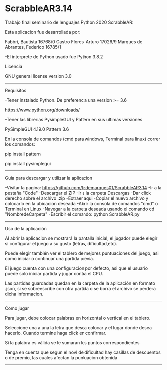 # ScrabbleAR3.14
Trabajo final seminario de lenguajes Python 2020
ScrabbleAR:

Esta aplicacion fue desarrollada por: 

Fabbri, Bautista 16768/0
Castro Flores, Arturo 17026/9
Marques de Abrantes, Federico 16785/1

-El interprete de Python usado fue Python 3.8.2

Licencia

GNU general license version 3.0

------------------------------------------------------------------------------------------------------------------------------------------------

Requisitos

-Tener instalado Python. De preferencia una version >= 3.6

https://www.python.org/downloads/

-Tener las librerias PysimpleGUI y Pattern en sus ultimas versiones 

PySimpleGUI 4.19.0
Pattern 3.6

En la consola de comandos (cmd para windows, Terminal para linux) correr los comandos:

pip install pattern

pip install pysimplegui



------------------------------------------------------------------------------------------------------------------------------------------------

Guia para descargar y utilizar la aplicacion

-Visitar la pagina: https://github.com/fedemarques01/ScrabbleAR3.14
-Ir a la pestaña "Code" 
-Descargar el ZIP
-Ir a la carpeta Descargas
-Dar click derecho sobre el archivo .zip
-Extraer aqui
-Copiar el nuevo archivo y colocarlo en la ubicacion deseada
-Abrir la consola de comandos "cmd" o Terminal en Linux 
-Navegar a la carpeta deseada usando el comando cd "NombredeCarpeta"
-Escribir el comando: python ScrabbleAR.py


-----------------------------------------------------------------------------------------------------------------------------------------------

Uso de la aplicación

Al abrir la aplicacion se mostrará la pantalla inicial, el jugador puede elegir si configurar el juego a su gusto (letras, dificultad,etc).

Puede elegir también ver el tablero de mejores puntuaciones del juego, asi como iniciar o continuar una partida previa.

El juego cuenta con una configuracion por defecto, asi que el usuario puede solo iniciar partida y jugar contra el CPU.

Las partidas guardadas quedan en la carpeta de la aplicación en formato .json, si se sobreescribe con otra partida o se borra el archivo se perdera dicha informacion.

------------------------------------------------------------------------------------------------------------------------------------------------

Como jugar

Para jugar, debe colocar palabras en horizontal o vertical en el tablero.

Seleccione una a una la letra que desea colocar y el lugar donde desea hacerlo. Cuando termine haga click en confirmar.

Si la palabra es válida se le sumaran los puntos correspondientes

Tenga en cuenta que segun el novl de dificultad hay casillas de descuentos o de premio, las cuales afectan la puntuacion obtenida

------------------------------------------------------------------------------------------------------------------------------------------------